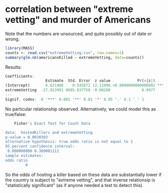 # correlation between "extreme vetting" and murder of Americans

Note that the numbers are unsourced, and quite possibly out of date or wrong.

```r
library(MASS)
counts <- read.csv("extremeVetting.csv", row.names=1)
summary(glm.nb(americansKilled ~ extremeVetting, data=counts))
```

Results:

```r
Coefficients:
                  Estimate  Std. Error  z value            Pr(>|z|)    
(Intercept)       6.621406    0.545872 12.12996 <0.0000000000000002 ***
extremeVetting  -27.923991 9685.037758 -0.00288              0.9977    
---
Signif. codes:  0 '***' 0.001 '**' 0.01 '*' 0.05 '.' 0.1 ' ' 1
```

No particular relationship observed.  Alternatively, we could model this as true/false:

```r
	Fisher's Exact Test for Count Data

data:  hostedKillers and extremeVetting
p-value = 0.0030303
alternative hypothesis: true odds ratio is not equal to 1
95 percent confidence interval:
 0.000000000 0.389001111
sample estimates:
odds ratio 
         0 
```

So the odds of hosting a killer based on these data are substantially lower if the country is subject to "extreme vetting",
and that inverse relationsip is "statistically significant" (as if anyone needed a test to detect this). 
